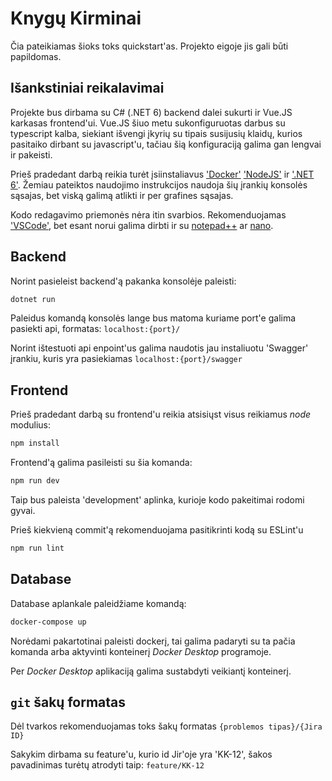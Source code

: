 # Knygų Kirminai

Čia pateikiamas šioks toks quickstart'as. Projekto eigoje jis gali
būti papildomas.

## Išankstiniai reikalavimai

Projekte bus dirbama su C# (.NET 6) backend dalei sukurti ir Vue.JS
karkasas frontend'ui. Vue.JS šiuo metu sukonfiguruotas darbus su
typescript kalba, siekiant išvengi įkyrių su tipais susijusių
klaidų, kurios pasitaiko dirbant su javascript'u, tačiau šią
konfiguraciją galima gan lengvai ir pakeisti.

Prieš pradedant darbą reikia turėt įsiinstaliavus
['Docker'](https://desktop.docker.com/win/main/amd64/Docker%20Desktop%20Installer.exe?utm_source=docker&utm_medium=webreferral&utm_campaign=dd-smartbutton&utm_location=module)
['NodeJS'](https://nodejs.org/en/download/) ir
['.NET 6'](https://dotnet.microsoft.com/en-us/download/dotnet/6.0).
Žemiau pateiktos naudojimo instrukcijos naudoja šių įrankių
konsolės sąsajas, bet viską galimą atlikti ir per grafines sąsajas.

Kodo redagavimo priemonės nėra itin svarbios. Rekomenduojamas
['VSCode'](https://code.visualstudio.com), bet esant norui galima
dirbti ir su [notepad++](https://notepad-plus-plus.org/downloads/)
ar [nano](https://www.nano-editor.org/download.php).

## Backend

Norint pasieleist backend'ą pakanka konsolėje paleisti:
```sh
dotnet run
```

Paleidus komandą konsolės lange bus matoma kuriame port'e
galima pasiekti api, formatas: `localhost:{port}/`

Norint ištestuoti api enpoint'us galima naudotis jau instaliuotu
'Swagger' įrankiu, kuris yra pasiekiamas `localhost:{port}/swagger`

## Frontend

Prieš pradedant darbą su frontend'u reikia atsisiųst visus reikiamus
_node_ modulius:
```sh
npm install
```

Frontend'ą galima pasileisti su šia komanda:
```sh
npm run dev
```
Taip bus paleista 'development' aplinka, kurioje kodo pakeitimai
rodomi gyvai.

Prieš kiekvieną commit'ą rekomenduojama pasitikrinti kodą su ESLint'u

```sh
npm run lint
```

## Database

Database aplankale paleidžiame komandą:

``` sh
docker-compose up
```

Norėdami pakartotinai paleisti dockerį, tai galima padaryti su ta pačia komanda arba aktyvinti konteinerį
_Docker Desktop_ programoje.

Per _Docker Desktop_ aplikaciją galima sustabdyti veikiantį konteinerį.


## `git` šakų formatas

Dėl tvarkos rekomenduojamas toks šakų formatas
`{problemos tipas}/{Jira ID}`

Sakykim dirbama su feature'u, kurio id Jir'oje yra 'KK-12',
šakos pavadinimas turėtų atrodyti taip: `feature/KK-12`
